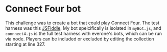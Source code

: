 # Connect Four bot

This challenge was to create a bot that could play Connect Four. The test harness was this [JSFiddle](https://jsfiddle.net/ElectricToyCo/7u7mggo1/). My bot speicifically is isolated in `myBot.js`, and `connnect4.js` is the full test harness with everone's bots, which can be run via node. Players can be included or excluded by editing the collection starting at line 327.
